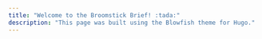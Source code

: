 ```yaml
---
title: "Welcome to the Broomstick Brief! :tada:"
description: "This page was built using the Blowfish theme for Hugo."
---
```





